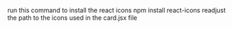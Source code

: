 run this command to install the react icons
npm install react-icons
readjust the path to the icons used in the card.jsx file

